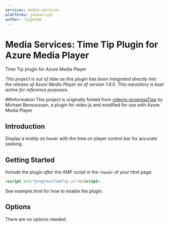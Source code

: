 ```yaml
---
services: media-services
platforms: javascript
author: rajputam
---
```


# Media Services: Time Tip Plugin for Azure Media Player

Time Tip plugin for Azure Media Player

*This project is out of date as this plugin has been integrated directly into the release of Azure Media Player as of version 1.6.0.  This repository is kept active for reference purposes.* 

##Information
This project is originally forked from [videojs-progressTips](https://github.com/mickey/videojs-progressTips) by Michael Bensoussan, a plugin for video.js and modified for use with Azure Media Player 

## Introduction

Display a tooltip on hover with the time on player control bar for accurate seeking.

## Getting Started
Include the plugin *after* the AMP script in the `<head>` of your html page:

```html
<script src="progressTimeTip.js"></script>
```

See example.html for how to enable the plugin.

## Options

There are no options needed.

